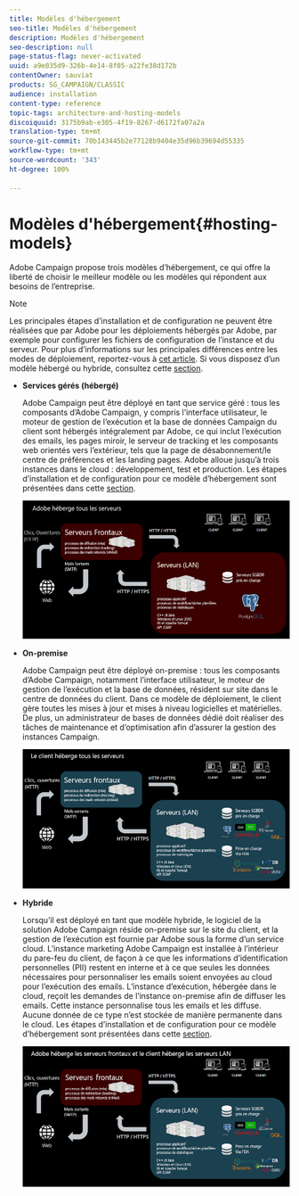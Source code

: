 ```yaml
---
title: Modèles d'hébergement
seo-title: Modèles d'hébergement
description: Modèles d'hébergement
seo-description: null
page-status-flag: never-activated
uuid: a9e035d9-326b-4e14-8f05-a22fe38d172b
contentOwner: sauviat
products: SG_CAMPAIGN/CLASSIC
audience: installation
content-type: reference
topic-tags: architecture-and-hosting-models
discoiquuid: 3175b9ab-e305-4f19-8267-d6172fa07a2a
translation-type: tm+mt
source-git-commit: 70b143445b2e77128b9404e35d96b39694d55335
workflow-type: tm+mt
source-wordcount: '343'
ht-degree: 100%

---
```



# Modèles d&#39;hébergement{#hosting-models}

Adobe Campaign propose trois modèles d’hébergement, ce qui offre la liberté de choisir le meilleur modèle ou les modèles qui répondent aux besoins de l’entreprise.

>[!NOTE]
>
>Les principales étapes d’installation et de configuration ne peuvent être réalisées que par Adobe pour les déploiements hébergés par Adobe, par exemple pour configurer les fichiers de configuration de l’instance et du serveur. Pour plus d’informations sur les principales différences entre les modes de déploiement, reportez-vous à [cet article](https://helpx.adobe.com/fr/campaign/kb/acc-on-prem-vs-hosted.html). Si vous disposez d’un modèle hébergé ou hybride, consultez cette [section](../../installation/using/about-hybrid-and-hosted-models.md).

* **Services gérés (hébergé)**

   Adobe Campaign peut être déployé en tant que service géré : tous les composants d’Adobe Campaign, y compris l’interface utilisateur, le moteur de gestion de l’exécution et la base de données Campaign du client sont hébergés intégralement par Adobe, ce qui inclut l’exécution des emails, les pages miroir, le serveur de tracking et les composants web orientés vers l’extérieur, tels que la page de désabonnement/le centre de préférences et les landing pages. Adobe alloue jusqu’à trois instances dans le cloud : développement, test et production. Les étapes d’installation et de configuration pour ce modèle d’hébergement sont présentées dans cette [section](../../installation/using/hosted-model.md).

   ![](assets/deployment_hosted.png)

* **On-premise**

   Adobe Campaign peut être déployé on-premise : tous les composants d’Adobe Campaign, notamment l’interface utilisateur, le moteur de gestion de l’exécution et la base de données, résident sur site dans le centre de données du client. Dans ce modèle de déploiement, le client gère toutes les mises à jour et mises à niveau logicielles et matérielles. De plus, un administrateur de bases de données dédié doit réaliser des tâches de maintenance et d’optimisation afin d’assurer la gestion des instances Campaign.

   ![](assets/deployment_onpremise.png)

* **Hybride**

   Lorsqu’il est déployé en tant que modèle hybride, le logiciel de la solution Adobe Campaign réside on-premise sur le site du client, et la gestion de l’exécution est fournie par Adobe sous la forme d’un service cloud. L’instance marketing Adobe Campaign est installée à l’intérieur du pare-feu du client, de façon à ce que les informations d’identification personnelles (PII) restent en interne et à ce que seules les données nécessaires pour personnaliser les emails soient envoyées au cloud pour l’exécution des emails. L’instance d’exécution, hébergée dans le cloud, reçoit les demandes de l’instance on-premise afin de diffuser les emails. Cette instance personnalise tous les emails et les diffuse. Aucune donnée de ce type n’est stockée de manière permanente dans le cloud. Les étapes d’installation et de configuration pour ce modèle d’hébergement sont présentées dans cette [section](../../installation/using/hybrid-model.md).

   ![](assets/deployment_hybrid.png)


